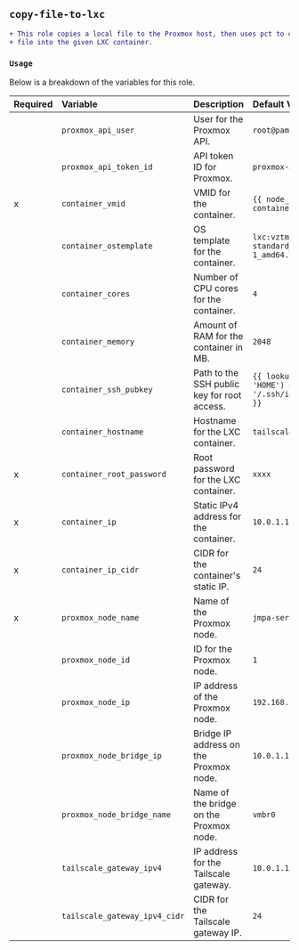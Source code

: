 
## `copy-file-to-lxc`

```diff
+ This role copies a local file to the Proxmox host, then uses pct to copy the
+ file into the given LXC container.
```

### `Usage`

Below is a breakdown of the variables for this role.

|Required|Variable|Description|Default Value|
|:---|:---|:---|:---
| |`proxmox_api_user`|User for the Proxmox API.|`root@pam`
| |`proxmox_api_token_id`|API token ID for Proxmox.|`proxmox-api-token`
|x|`container_vmid`|VMID for the container.|`{{ node_id }}{{ container_id }}`
| |`container_ostemplate`|OS template for the container.|`lxc:vztmpl/debian-12-standard_12.7-1_amd64.tar.zst`
| |`container_cores`|Number of CPU cores for the container.|`4`
| |`container_memory`|Amount of RAM for the container in MB.|`2048`
| |`container_ssh_pubkey`|Path to the SSH public key for root access.|`{{ lookup('env', 'HOME') + '/.ssh/id_ed25519.pub' }}`
| |`container_hostname`|Hostname for the LXC container.|`tailscale`
|x|`container_root_password`|Root password for the LXC container.|`xxxx`
|x|`container_ip`|Static IPv4 address for the container.|`10.0.1.115`
|x|`container_ip_cidr`|CIDR for the container's static IP.|`24`
|x|`proxmox_node_name`|Name of the Proxmox node.|`jmpa-server-1`
| |`proxmox_node_id`|ID for the Proxmox node.|`1`
| |`proxmox_node_ip`|IP address of the Proxmox node.|`192.168.1.158`
| |`proxmox_node_bridge_ip`|Bridge IP address on the Proxmox node.|`10.0.1.1`
| |`proxmox_node_bridge_name`|Name of the bridge on the Proxmox node.|`vmbr0`
| |`tailscale_gateway_ipv4`|IP address for the Tailscale gateway.|`10.0.1.15`
| |`tailscale_gateway_ipv4_cidr`|CIDR for the Tailscale gateway IP.|`24`

